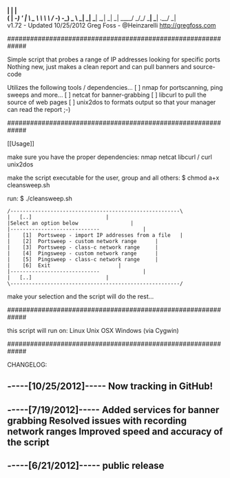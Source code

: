    __|  |                        __|                          
  (     |   -_)   _' |    \    \__ \ \ \  \ /  -_)   -_)  _ \ 
 \___| _| \___| \__,_| _| _|   ____/  \_/\_/ \___| \___| .__/ 
                                                        _|    
                                   v1.72 - Updated 10/25/2012 
Greg Foss - @Heinzarelli
http://gregfoss.com

#############################################################

Simple script that probes a range of IP addresses looking for specific ports
Nothing new, just makes a clean report and can pull banners and source-code

Utilizes the following tools / dependencies...
	[ ] nmap for portscanning, ping sweeps and more...
	[ ] netcat for banner-grabbing
	[ ] libcurl to pull the source of web pages
	[ ] unix2dos to formats output so that your manager can read the report ;-)

#############################################################

[[Usage]]

make sure you have the proper dependencies:
	nmap
	netcat
	libcurl / curl
	unix2dos

make the script executable for the user, group and all others:
	$ chmod a+x cleansweep.sh

run:
	$ ./cleansweep.sh

	/-------------------------------------------------------\
	|	[..]						|
	|Select an option below					|
	|-----------------------------				|
	|    [1]  Portsweep - import IP addresses from a file	|
	|    [2]  Portsweep - custom network range		|
	|    [3]  Portsweep - class-c network range		|
	|    [4]  Pingsweep - custom network range		|
	|    [5]  Pingsweep - class-c network range		|
	|    [6]  Exit						|
	|-----------------------------				|
	|	[..]						|
	\-------------------------------------------------------/

make your selection and the script will do the rest...

#############################################################

this script will run on:
	Linux
	Unix
	OSX
	Windows (via Cygwin)

#############################################################

CHANGELOG:

-----[10/25/2012]-----
Now tracking in GitHub!
---------------------

-----[7/19/2012]-----
Added services for banner grabbing
Resolved issues with recording network ranges
Improved speed and accuracy of the script
---------------------

-----[6/21/2012]-----
public release
---------------------